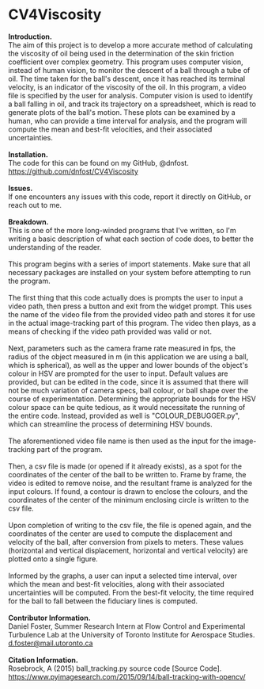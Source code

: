 # CV4Viscosity
**Introduction.<br/>**
The aim of this project is to develop a more accurate method of calculating the viscosity of oil being used in the determination of the skin friction coefficient over complex geometry. This program uses computer vision, instead of human vision, to monitor the descent of a ball through a tube of oil. The time taken for the ball's descent, once it has reached its terminal velocity, is an indicator of the viscosity of the oil. In this program, a video file is specified by the user for analysis. Computer vision is used to identify a ball falling in oil, and track its trajectory on a spreadsheet, which is read to generate plots of the ball's motion. These plots can be examined by a human, who can provide a time interval for analysis, and the program will compute the mean and best-fit velocities, and their associated uncertainties.<br/>
<br/>
**Installation.<br/>**
The code for this can be found on my GitHub, @dnfost. https://github.com/dnfost/CV4Viscosity<br/>
<br/>
**Issues.<br/>**
If one encounters any issues with this code, report it directly on GitHub, or reach out to me. <br/>
<br/>
**Breakdown.<br/>**
This is one of the more long-winded programs that I've written, so I'm writing a basic description of what each section of code does, to better the understanding of the reader. <br/>
<br/>
This program begins with a series of import statements. Make sure that all necessary packages are installed on your system before attempting to run the program. <br/>
<br/>
The first thing that this code actually does is prompts the user to input a video path, then press a button and exit from the widget prompt. This uses the name of the video file from the provided video path and stores it for use in the actual image-tracking part of this program. The video then plays, as a means of checking if the video path provided was valid or not. <br/>
<br/>
Next, parameters such as the camera frame rate measured in fps, the radius of the object measured in m (in this application we are using a ball, which is spherical), as well as the upper and lower bounds of the object's colour in HSV are prompted for the user to input. Default values are provided, but can be edited in the code, since it is assumed that there will not be much variation of camera specs, ball colour, or ball shape over the course of experimentation. Determining the appropriate bounds for the HSV colour space can be quite tedious, as it would necessitate the running of the entire code. Instead, provided as well is "COLOUR\_DEBUGGER.py", which can streamline the process of determining HSV bounds.<br/>
<br/>
The aforementioned video file name is then used as the input for the image-tracking part of the program. <br/>
<br/>
Then, a csv file is made (or opened if it already exists), as a spot for the coordinates of the center of the ball to be written to. Frame by frame, the video is edited to remove noise, and the resultant frame is analyzed for the input colours. If found, a contour is drawn to enclose the colours, and the coordinates of the center of the minimum enclosing circle is written to the csv file. <br/>
<br/>
Upon completion of writing to the csv file, the file is opened again, and the coordinates of the center are used to compute the displacement and velocity of the ball, after conversion from pixels to meters. These values (horizontal and vertical displacement, horizontal and vertical velocity) are plotted onto a single figure. <br/>
<br/>
Informed by the graphs, a user can input a selected time interval, over which the mean and best-fit velocities, along with their associated uncertainties will be computed. From the best-fit velocity, the time required for the ball to fall between the fiduciary lines is computed. <br/>
<br/>
**Contributor Information.**<br/>
Daniel Foster, Summer Research Intern at Flow Control and Experimental Turbulence Lab at the University of Toronto Institute for Aerospace Studies. d.foster@mail.utoronto.ca <br/>
<br/>
**Citation Information.**<br/>
Rosebrock, A (2015) ball_tracking.py source code [Source Code]. https://www.pyimagesearch.com/2015/09/14/ball-tracking-with-opencv/
